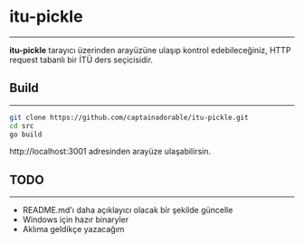 # itu-pickle
---

**itu-pickle** tarayıcı üzerinden arayüzüne ulaşıp kontrol edebileceğiniz, HTTP request tabanlı bir İTÜ ders seçicisidir.

## Build
---

```bash
git clone https://github.com/captainadorable/itu-pickle.git
cd src
go build
```
http://localhost:3001 adresinden arayüze ulaşabilirsin.

## TODO
---

- README.md'ı daha açıklayıcı olacak bir şekilde güncelle
- Windows için hazır binaryler
- Aklıma geldikçe yazacağım

